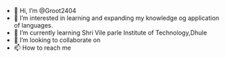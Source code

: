 - 👋 Hi, I’m @Groot2404
- 👀 I’m interested in learning and expanding my knowledge og application of languages.
- 🌱 I’m currently learning Shri Vile parle Institute of Technology,Dhule
- 💞️ I’m looking to collaborate on 
- 📫 How to reach me 

<!---
Groot2404/Groot2404 is a ✨ special ✨ repository because its `README.md` (this file) appears on your GitHub profile.
You can click the Preview link to take a look at your changes.
--->
